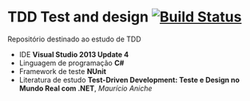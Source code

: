 # TDD Test and design [![Build Status](https://travis-ci.org/daversilva/tdd-test-and-design.svg?branch=master)](https://travis-ci.org/daversilva/tdd-test-and-design)

Repositório destinado ao estudo de TDD
* IDE **Visual Studio 2013 Update 4**
* Linguagem de programação **C#** 
* Framework de teste **NUnit**
* Literatura de estudo **Test-Driven Development: Teste e Design no Mundo Real com .NET**, *Maurício Aniche*

